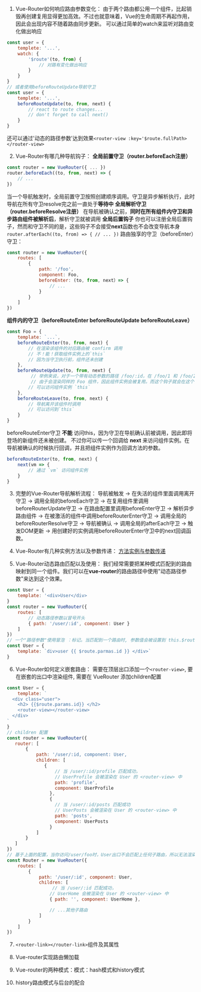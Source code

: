 1.  Vue-Router如何响应路由参数变化：
由于两个路由都公用一个组件，比起销毁再创建复用显得更加高效。不过也就意味着，Vue的生命周期不再起作用，因此会出现内容不随着路由同步更新。
可以通过简单的watch来监听对路由变化做出响应
```javascript
const user = {
	templete: '...',
	watch: {
		'$route'(to, from) {
			// 对路有变化做出响应
		}
	}
}
// 或者使用beforeRouteUpdate导航守卫
const user = {
	templete: '...',
	beforeRouteUpdate(to, from, next) {
		// react to route changes...
        // don't forget to call next()
	}
}
```
还可以通过'动态的路径参数'达到效果`<router-view :key='$route.fullPath></router-view>`

2. Vue-Router有哪几种导航钩子：
**全局前置守卫（router.beforeEach注册）**
```javascript
const router = new VueRouter({ ... })
router.beforeEach((to, from, next) => {
	// ...
})
```
当一个导航触发时，全局前置守卫按照创建顺序调用。守卫是异步解析执行，此时导航在所有守卫resolve完之前一直处于**等待中**
**全局解析守卫（router.beforeResolve注册）**
在导航被确认之前，**同时在所有组件内守卫和异步路由组件被解析后**，解析守卫就被调用
**全局后置钩子**
你也可以注册全局后置钩子，然而和守卫不同的是，这些钩子不会接受**next**函数也不会改变导航本身
`router.afterEach((to, from) => {
  // ...
})`
路由独享的守卫（beforeEnter）守卫：
```javascript
const router = new VueRouter({
	routes: [
		{
			path: '/foo',
			component: Foo,
			beforeEnter: (to, from, next）=> {
				// ...
			}
		}
	]
})
```
**组件内的守卫（beforeRouteEnter beforeRouteUpdate beforeRouteLeave）**
```javascript
const Foo = {
	template: `...`,
	beforeRouteEnter(to, from, next) {
		// 在渲染该组件的对应路由被 confirm 调用
		// 不！能！获取组件实例上的`this`
		// 因为当守卫执行前，组件还未创建
	},
	beforeRouteUpdate(to, from, next) {
		 // 举例来说，对于一个带有动态参数的路径 /foo/:id，在 /foo/1 和 /foo/2 之间跳转的时候，
   		 // 由于会渲染同样的 Foo 组件，因此组件实例会被复用。而这个钩子就会在这个情况下被调用。
    	// 可以访问组件实例 `this`
	},
	beforeRouteLeave(to, from, next) {
		// 导航离开该组件时调用
		// 可以访问到`this`
	}
}
```
beforeRouteEnter守卫 **不能** 访问this，因为守卫在导航确认前被调用，因此即将登场的新组件还未被创建。
不过你可以传一个回调给 **next** 来访问组件实例。在导航被确认的时候执行回调，并且把组件实例作为回调方法的参数。
```javascript
beforeRouteEnter(to, from, next) {
	next(vm => {
		// 通过 `vm` 访问组件实例
	}
}
```

3. 完整的Vue-Router导航解析流程：
导航被触发 -> 在失活的组件里面调用离开守卫 -> 调用全局的beforeEach守卫 -> 在复用组件里调用beforeRouterUpdate守卫 -> 在路由配置里调用beforeEnter守卫 -> 解析异步路由组件 -> 在被激活的组件中调用beforeRouterEnter守卫 -> 调用全局的beforeRouterResolve守卫 -> 导航被确认 -> 调用全局的afterEach守卫 -> 触发DOM更新 -> 用创建好的实例调用beforeRouterEnter守卫中的next回调函数。

4. Vue-Router有几种实例方法以及参数传递：
[方法实例与参数传递](https://www.jianshu.com/p/2be6f131cec5?tdsourcetag=s_pcqq_aiomsg "方法实例与参数传递")

5. Vue-Router动态路由匹配以及使用：
我们经常需要把某种模式匹配到的路由映射到同一个组件。我们可以在**vue-router**的路由路径中使用"动态路径参数"来达到这个效果。
```javascript
const User = {
	template: '<div>User</div>
}
const router = new VueRouter({
	routes: [
		// 动态路径参数以冒号开头
		{ path: '/user/:id', component: User }
	]
})
// 一个"路径参数"使用冒泡 ：标记。当匹配到一个路由时, 参数值会被设置到 this.$route.params , 可以在每个组件中使用
const User = {
	template: `div>user {{ $route.parmas.id }} </div>`
}
```

6. Vue-Router如何定义嵌套路由：
需要在顶层出口添加一个`<router-view>`, 要在嵌套的出口中渲染组件, 需要在 VueRouter 添加children配置
```javascript
const User = {
	template: `
  <div class="user">
    <h2> {{$route.params.id}} </h2>
    <router-view></router-view>
  </div>
`
}
// children 配置
const router = new VueRouter({
   router: [
	   {
		   path: '/user/:id, component: User,
		   children: [
		      {
				  // 当 /user/:id/profile 匹配成功，
				  // UserProfile 会被渲染在 User 的 <router-view> 中
				  path: 'profile',
				  component: UserProfile
				},
				{
				  // 当 /user/:id/posts 匹配成功
				  // UserPosts 会被渲染在 User 的 <router-view> 中
				  path: 'posts',
				  component: UserPosts
				}
		   ]
	   }
   ]
})
// 基于上面的配置，当你访问/user/foo时，User出口不会匹配上任何子路由，所以无法渲染出任何东西，如果你想要渲染点什么，可以提供一个 空的 子路由：
const Router = new VueRouter({
	routes: [
		{
			path: '/user/:id', component: User,
			children: [
				 // 当 /user/:id 匹配成功，
				// UserHome 会被渲染在 User 的 <router-view> 中
				{ path: '', component: UserHome },

				// ...其他子路由
			]
		}
	]
})
```

7. `<router-link></router-link>`组件及其属性

8. Vue-router实现路由懒加载

9. Vue-router的两种模式：模式：hash模式和history模式

10. history路由模式与后台的配合